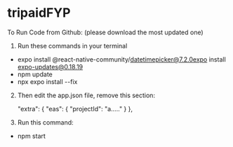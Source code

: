 # tripaidFYP
To Run Code from Github: (please download the most updated one)

1. Run these commands in your terminal

  - expo install @react-native-community/datetimepicker@7.2.0expo install expo-updates@0.18.19
  - npm update
  - npx expo install --fix
    
2. Then edit the app.json file, remove this section:

      "extra": { 
        "eas": { 
          "projectId": "a....." 
          } 
        },

3. Run this command:

  - npm start
